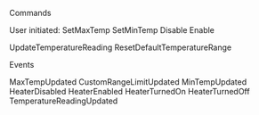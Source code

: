 Commands

User initiated:
SetMaxTemp
SetMinTemp
Disable
Enable

UpdateTemperatureReading
ResetDefaultTemperatureRange

Events

MaxTempUpdated
CustomRangeLimitUpdated
MinTempUpdated
HeaterDisabled
HeaterEnabled
HeaterTurnedOn
HeaterTurnedOff
TemperatureReadingUpdated
